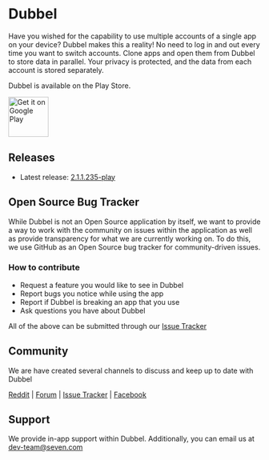 # Dubbel

Have you wished for the capability to use multiple accounts of a single app on your device? Dubbel makes this a reality! No need to log in and out every time you want to switch accounts. Clone apps and open them from Dubbel to store data in parallel. Your privacy is protected, and the data from each account is stored separately.

Dubbel is available on the Play Store.

<a href='https://play.google.com/store/apps/details?id=com.seven.applauncher&pcampaignid=MKT-Other-global-all-co-prtnr-py-PartBadge-Mar2515-1'><img alt='Get it on Google Play' src='https://play.google.com/intl/en/badges/images/generic/en_badge_web_generic.png' height='80px'/></a>

## Releases

* Latest release: [2.1.1.235-play](https://github.com/SEVENNetworks/Dubbel/releases/tag/v2.1.1.235-play)

## Open Source Bug Tracker

While Dubbel is not an Open Source application by itself, we want to provide a way to work with the community on issues within the application as well as provide transparency for what we are currently working on. To do this, we use GitHub as an Open Source bug tracker for community-driven issues.

### How to contribute
* Request a feature you would like to see in Dubbel
* Report bugs you notice while using the app
* Report if Dubbel is breaking an app that you use
* Ask questions you have about Dubbel

All of the above can be submitted through our [Issue Tracker](https://github.com/SEVENNetworks/Dubbel/issues)

## Community
We are have created several channels to discuss and keep up to date with Dubbel

[Reddit](https://www.reddit.com/r/adblockerforandroid/) | [Forum](https://forum.seven.com/) | [Issue Tracker](https://github.com/SEVENNetworks/Dubbel/issues) | [Facebook](https://www.facebook.com/SEVENNetworks/)

## Support

We provide in-app support within Dubbel. Additionally, you can email us at dev-team@seven.com
